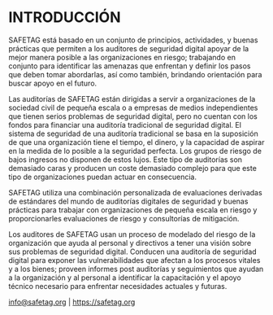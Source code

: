 # INTRODUCCIÓN

SAFETAG está basado en un conjunto de principios, actividades, y buenas prácticas que permiten a los auditores de seguridad digital apoyar de la mejor manera posible a las organizaciones en riesgo; trabajando en conjunto para identificar las amenazas que enfrentan y definir los pasos que deben tomar abordarlas, así como también, brindando orientación para buscar apoyo en el futuro.

Las auditorías de SAFETAG están dirigidas a servir a organizaciones de la sociedad civil de pequeña escala o a empresas de medios independientes que tienen serios problemas de seguridad digital, pero no cuentan con los fondos para financiar una auditoría tradicional de seguridad digital. El sistema de seguridad de una auditoría tradicional se basa en la suposición de que una organización tiene el tiempo, el dinero, y la capacidad de aspirar en la medida de lo posible a la seguridad perfecta. Los grupos de riesgo de bajos ingresos no disponen de estos lujos. Este tipo de auditorías son demasiado caras y producen un coste demasiado complejo para que este tipo de organizaciones puedan actuar en consecuencia.

SAFETAG utiliza una combinación personalizada de evaluaciones derivadas de estándares del mundo de auditorías digitales de seguridad y buenas prácticas para trabajar con organizaciones de pequeña escala en riesgo y proporcionarles evaluaciones de riesgo y consultorías de mitigación.

Los auditores de SAFETAG usan un proceso de modelado del riesgo de la organización que ayuda al personal y directivos a tener una visión sobre sus problemas de seguridad digital. Conducen una auditoría de seguridad digital para exponer las vulnerabilidades que afectan a los procesos vitales y a los bienes; proveen informes post auditorías y seguimientos que ayudan a la organización y al personal a identificar la capacitación y el apoyo técnico necesario para enfrentar necesidades actuales y futuras.

info@safetag.org  |  https://safetag.org
